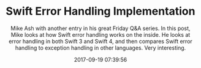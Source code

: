 ---
title: "Swift Error Handling Implementation"
subtitle: "Mike Ash with another entry in his great Friday Q&A series. In this post, Mike looks at how Swift error handling works on the inside. He looks at error handling in both Swift 3 and Swift 4, and then compares Swift error handling to exception handling in other languages. Very interesting."
tags: ["error"]
link: "https://www.mikeash.com/pyblog/friday-qa-2017-08-25-swift-error-handling-implementation.html"
date: "2017-09-19 07:39:56"
---